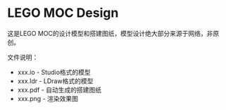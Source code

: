 # LEGO MOC Design

这是LEGO MOC的设计模型和搭建图纸，模型设计绝大部分来源于网络，非原创。

文件说明：

- xxx.io - Studio格式的模型
- xxx.ldr - LDraw格式的模型
- xxx.pdf - 自动生成的搭建图纸
- xxx.png - 渲染效果图
